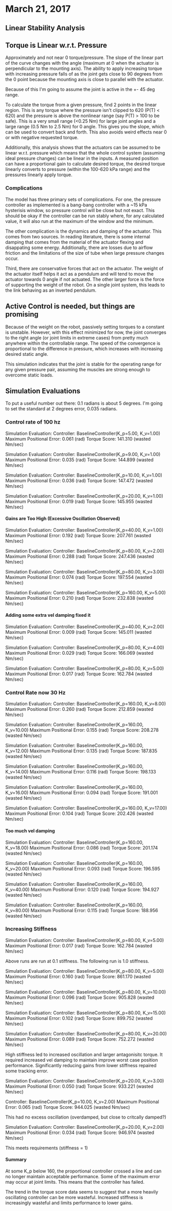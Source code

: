 # March 21, 2017

## Linear Stability Analysis

## Torque is Linear w.r.t. Pressure

Approximately and not near 0 torque/pressure. The slope of the linear part of the curve changes with the angle (maximum at 0 when the actuator is perpendicular to the mounting axis). The ability to apply increasing torque with increasing pressure falls of as the joint gets close to 90 degrees from the 0 point because the mounting axis is close to parallel with the actuator.

Because of this I'm going to assume the joint is active in the +- 45 deg range.

To calculate the torque from a given pressure, find 2 points in the linear region. This is any torque where the pressure isn't clipped to 620 (P(T) < 620) and the pressure is above the nonlinear range (say P(T) > 100 to be safe). This is a very small range (<0.25 Nm) for large joint angles and a large range (0.5 Nm to 2.5 Nm) for 0 angle. This gives you the slope, which can be used to convert back and forth. This also avoids weird effects near 0 or with negative requested torque.

Additionally, this analysis shows that the actuators can be assumed to be linear w.r.t. pressure which means that the whole control system (assuming ideal pressure changes) can be linear in the inputs. A measured position can have a proportional gain to calculate desired torque, the desired torque linearly converts to pressure (within the 100-620 kPa range) and the pressures linearly apply torque.

### Complications

The model has three primary sets of complications. For one, the pressure controller as implemented is a bang-bang controller with a ~15 kPa hysterisis window, so pressure control will be close but not exact. This should be okay if the controller can be run stably where, for any calculated value, it will also run at the maximum of the window and the minimum. 

The other complication is the dynamics and damping of the actuator. This comes from two sources. In reading literature, there is some internal damping that comes from the material of the actuator flexing and disappating some energy. Additionally, there are losses due to airflow friction and the limitations of the size of tube when large pressure changes occur.

Third, there are conservative forces that act on the actuator. The weight of the actuator itself helps it act as a pendulum and will tend to move the actuator towards 0 angle if not actuated. The other larger force is the force of supporting the weight of the robot. On a single joint system, this leads to the link behaving as an inverted pendulum.

## Active Control is needed, but things are promising

Because of the weight on the robot, passively setting torques to a constant is unstable. However, with this effect minimized for now, the joint converges to the right angle (or joint limits in extreme cases) from pretty much anywhere within the controllable range. The speed of the convergence is proportional to the difference in pressure, which increases with increasing desired static angle.

This simulation indicates that the joint is stable for the operating range for any given pressure pair, assuming the muscles are strong enough to overcome static loads.

## Simulation Evaluations

To put a useful number out there: 0.1 radians is about 5 degrees. I'm going to set the standard at 2 degrees error, 0.035 radians.

### Control rate of 100 hz

Simulation Evaluation:
Controller: BaselineController(K_p=5.00, K_v=1.00)
Maximum Positional Error: 0.061 (rad)
Torque Score: 141.310 (wasted Nm/sec)

Simulation Evaluation:
Controller: BaselineController(K_p=9.00, K_v=1.00)
Maximum Positional Error: 0.035 (rad)
Torque Score: 144.899 (wasted Nm/sec)

Simulation Evaluation:
Controller: BaselineController(K_p=10.00, K_v=1.00)
Maximum Positional Error: 0.036 (rad)
Torque Score: 147.472 (wasted Nm/sec)

Simulation Evaluation:
Controller: BaselineController(K_p=20.00, K_v=1.00)
Maximum Positional Error: 0.019 (rad)
Torque Score: 145.955 (wasted Nm/sec)

#### Gains are Too High (Excessive Oscillation Observed)

Simulation Evaluation:
Controller: BaselineController(K_p=40.00, K_v=1.00)
Maximum Positional Error: 0.192 (rad)
Torque Score: 207.761 (wasted Nm/sec)

Simulation Evaluation:
Controller: BaselineController(K_p=80.00, K_v=2.00)
Maximum Positional Error: 0.288 (rad)
Torque Score: 247.436 (wasted Nm/sec)

Simulation Evaluation:
Controller: BaselineController(K_p=80.00, K_v=3.00)
Maximum Positional Error: 0.074 (rad)
Torque Score: 197.554 (wasted Nm/sec)

Simulation Evaluation:
Controller: BaselineController(K_p=160.00, K_v=5.00)
Maximum Positional Error: 0.210 (rad)
Torque Score: 232.838 (wasted Nm/sec)

#### Adding some extra vel damping fixed it

Simulation Evaluation:
Controller: BaselineController(K_p=40.00, K_v=2.00)
Maximum Positional Error: 0.009 (rad)
Torque Score: 145.011 (wasted Nm/sec)

Simulation Evaluation:
Controller: BaselineController(K_p=80.00, K_v=4.00)
Maximum Positional Error: 0.029 (rad)
Torque Score: 166.069 (wasted Nm/sec)

Simulation Evaluation:
Controller: BaselineController(K_p=80.00, K_v=5.00)
Maximum Positional Error: 0.017 (rad)
Torque Score: 162.784 (wasted Nm/sec)

### Control Rate now 30 Hz

Simulation Evaluation:
Controller: BaselineController(K_p=160.00, K_v=8.00)
Maximum Positional Error: 0.260 (rad)
Torque Score: 212.859 (wasted Nm/sec)

Simulation Evaluation:
Controller: BaselineController(K_p=160.00, K_v=10.00)
Maximum Positional Error: 0.155 (rad)
Torque Score: 208.278 (wasted Nm/sec)

Simulation Evaluation:
Controller: BaselineController(K_p=160.00, K_v=12.00)
Maximum Positional Error: 0.135 (rad)
Torque Score: 187.835 (wasted Nm/sec)

Simulation Evaluation:
Controller: BaselineController(K_p=160.00, K_v=14.00)
Maximum Positional Error: 0.116 (rad)
Torque Score: 198.133 (wasted Nm/sec)

Simulation Evaluation:
Controller: BaselineController(K_p=160.00, K_v=16.00)
Maximum Positional Error: 0.094 (rad)
Torque Score: 191.001 (wasted Nm/sec)

Simulation Evaluation:
Controller: BaselineController(K_p=160.00, K_v=17.00)
Maximum Positional Error: 0.104 (rad)
Torque Score: 202.426 (wasted Nm/sec)

#### Too much vel damping

Simulation Evaluation:
Controller: BaselineController(K_p=160.00, K_v=18.00)
Maximum Positional Error: 0.086 (rad)
Torque Score: 201.174 (wasted Nm/sec)

Simulation Evaluation:
Controller: BaselineController(K_p=160.00, K_v=20.00)
Maximum Positional Error: 0.093 (rad)
Torque Score: 196.595 (wasted Nm/sec)

Simulation Evaluation:
Controller: BaselineController(K_p=160.00, K_v=40.00)
Maximum Positional Error: 0.120 (rad)
Torque Score: 194.927 (wasted Nm/sec)

Simulation Evaluation:
Controller: BaselineController(K_p=160.00, K_v=80.00)
Maximum Positional Error: 0.115 (rad)
Torque Score: 188.956 (wasted Nm/sec)

### Increasing Stiffness

Simulation Evaluation:
Controller: BaselineController(K_p=80.00, K_v=5.00)
Maximum Positional Error: 0.017 (rad)
Torque Score: 162.784 (wasted Nm/sec)

Above runs are run at 0.1 stiffness. The following run is 1.0 stiffness. 

Simulation Evaluation:
Controller: BaselineController(K_p=80.00, K_v=5.00)
Maximum Positional Error: 0.160 (rad)
Torque Score: 861.170 (wasted Nm/sec)

Simulation Evaluation:
Controller: BaselineController(K_p=80.00, K_v=10.00)
Maximum Positional Error: 0.096 (rad)
Torque Score: 905.828 (wasted Nm/sec)

Simulation Evaluation:
Controller: BaselineController(K_p=80.00, K_v=15.00)
Maximum Positional Error: 0.102 (rad)
Torque Score: 899.752 (wasted Nm/sec)

Simulation Evaluation:
Controller: BaselineController(K_p=80.00, K_v=20.00)
Maximum Positional Error: 0.089 (rad)
Torque Score: 752.272 (wasted Nm/sec)

High stiffness led to increased oscillation and larger antagonisitc torque. It required increased vel damping to maintain improve worst case position performance. Significantly reducing gains from lower stiffness repaired some tracking error.

Simulation Evaluation:
Controller: BaselineController(K_p=20.00, K_v=3.00)
Maximum Positional Error: 0.050 (rad)
Torque Score: 933.221 (wasted Nm/sec)

Controller: BaselineController(K_p=10.00, K_v=2.00)
Maximum Positional Error: 0.065 (rad)
Torque Score: 944.025 (wasted Nm/sec)

This had no excess oscillation (overdamped, but close to critcally damped?)

Simulation Evaluation:
Controller: BaselineController(K_p=20.00, K_v=2.00)
Maximum Positional Error: 0.034 (rad)
Torque Score: 946.974 (wasted Nm/sec)

This meets requirements (stiffness = 1)

#### Summary

At some K_p below 160, the proportional controller crossed a line and can no longer maintain acceptable performance. Some of the maximum error may occur at joint limits. This means that the controller has failed.

The trend in the torque score data seems to suggest that a more heavily oscillating controller can be more wasteful. Increased stiffness is increasingly wasteful and limits performance to lower gains.